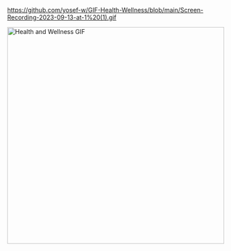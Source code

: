 https://github.com/yosef-w/GIF-Health-Wellness/blob/main/Screen-Recording-2023-09-13-at-1%20(1).gif

<img src="https://github.com/yosef-w/Health-Wellness-GIF.git" alt="Health and Wellness GIF" title="App GIF" width="500"/>

